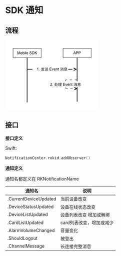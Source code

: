 # SDK 通知

## 流程

![](media/event.png)

## 接口

**接口定义**

Swift:

```swift
NotificationCenter.rokid.addObserver()
```

**通知定义**

通知名都定义在 RKNotificationName

| 通知名   | 说明   |
| ------ | ----- |
| .CurrentDeviceUpdated | 当前设备改变 |
| .DeviceStatusUpdated | 设备在线状态改变 |
| .DeviceListUpdated | 设备列表改变 增加或解绑 |
| .CardListUpdated | card列表改变，增加或减少 |
| .AlarmVolumeChanged | 音量变化 |
| .ShouldLogout | 被登出 |
| .ChannelMessage | 长连接完整消息 |


